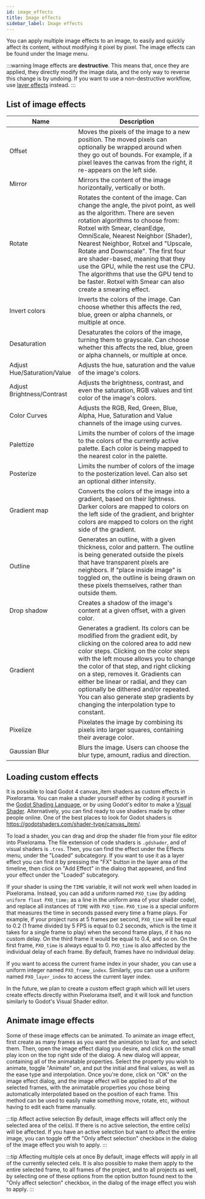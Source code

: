 ```yaml
---
id: image_effects
title: Image effects
sidebar_label: Image effects
---
```

You can apply multiple image effects to an image, to easily and quickly affect its content, without modifying it pixel by pixel. The image effects can be found under the Image menu.

:::warning
Image effects are **destructive**. This means that, once they are applied, they directly modify the image data, and the only way to reverse this change is by undoing. If you want to use a non-destructive workflow, use [layer effects](../concepts/layer#layer-effects) instead.
:::

## List of image effects
| Name      | Description |
| ----------- | ----------- |
| Offset | Moves the pixels of the image to a new position. The moved pixels can optionally be wrapped around when they go out of bounds. For example, if a pixel leaves the canvas from the right, it re-appears on the left side. |
| Mirror | Mirrors the content of the image horizontally, vertically or both. |
| Rotate | Rotates the content of the image. Can change the angle, the pivot point, as well as the algorithm. There are seven rotation algorithms to choose from: Rotxel with Smear, cleanEdge, OmniScale, Nearest Neighbor (Shader), Nearest Neighbor, Rotxel and "Upscale, Rotate and Downscale". The first four are shader-based, meaning that they use the GPU, while the rest use the CPU. The algorithms that use the GPU tend to be faster. Rotxel with Smear can also create a smearing effect. |
| Invert colors | Inverts the colors of the image. Can choose whether this affects the red, blue, green or alpha channels, or multiple at once. |
| Desaturation | Desaturates the colors of the image, turning them to grayscale. Can choose whether this affects the red, blue, green or alpha channels, or multiple at once. |
| Adjust Hue/Saturation/Value | Adjusts the hue, saturation and the value of the image's colors. |
| Adjust Brightness/Contrast | Adjusts the brightness, contrast, and even the saturation, RGB values and tint color of the image's colors. |
| Color Curves | Adjusts the RGB, Red, Green, Blue, Alpha, Hue, Saturation and Value channels of the image using curves. |
| Palettize | Limits the number of colors of the image to the colors of the currently active palette. Each color is being mapped to the nearest color in the palette. |
| Posterize | Limits the number of colors of the image to the posterization level. Can also set an optional dither intensity. |
| Gradient map | Converts the colors of the image into a gradient, based on their lightness. Darker colors are mapped to colors on the left side of the gradient, and brighter colors are mapped to colors on the right side of the gradient. |
| Outline | Generates an outline, with a given thickness, color and pattern. The outline is being generated outside the pixels that have transparent pixels are neighbors. If "place inside image" is toggled on, the outline is being drawn on these pixels themselves, rather than outside them. |
| Drop shadow | Creates a shadow of the image's content at a given offset, with a given color. |
| Gradient | Generates a gradient. Its colors can be modified from the gradient edit, by clicking on the colored area to add new color steps. Clicking on the color steps with the left mouse allows you to change the color of that step, and right clicking on a step, removes it. Gradients can either be linear or radial, and they can optionally be dithered and/or repeated. You can also generate step gradients by changing the interpolation type to constant. |
| Pixelize | Pixelates the image by combining its pixels into larger squares, containing their average color. |
| Gaussian Blur | Blurs the image. Users can choose the blur type, amount, radius and direction. |

## Loading custom effects
It is possible to load Godot 4 canvas_item shaders as custom effects in Pixelorama. You can make a shader yourself either by coding it yourself in the [Godot Shading Language](https://docs.godotengine.org/en/stable/tutorials/shaders/shader_reference/shading_language.html), or by using Godot's editor to make a [Visual Shader](https://docs.godotengine.org/en/stable/tutorials/shaders/visual_shaders.html). Alternatively, you can find ready to use shaders made by other people online. One of the best places to look for Godot shaders is https://godotshaders.com/shader-type/canvas_item/.

To load a shader, you can drag and drop the shader file from your file editor into Pixelorama. The file extension of code shaders is `.gdshader`, and of visual shaders is `.tres`. Then, you can find the effect under the Effects menu, under the "Loaded" subcategory. If you want to use it as a layer effect you can find it by pressing the "FX" button in the layer area of the timeline, then click on "Add Effect" in the dialog that appeared, and find your effect under the "Loaded" subcategory.

If your shader is using the `TIME` variable, it will not work well when loaded in Pixelorama. Instead, you can add a uniform named `PXO_time` (by adding `uniform float PXO_time;` as a line in the uniform area of your shader code), and replace all instances of `TIME` with `PXO_time`. `PXO_time` is a special uniform that measures the time in seconds passed every time a frame plays. For example, if your project runs at 5 frames per second, `PXO_time` will be equal to 0.2 (1 frame divided by 5 FPS is equal to 0.2 seconds, which is the time it takes for a single frame to play) when the second frame plays, if it has no custom delay. On the third frame it would be equal to 0.4, and so on. On the first frame, `PXO_time` is always equal to 0. `PXO_time` is also affected by the individual delay of each frame. By default, frames have no individual delay.

If you want to access the current frame index in your shader, you can use a uniform integer named `PXO_frame_index`. Similarly, you can use a uniform named `PXO_layer_index` to access the current layer index.

In the future, we plan to create a custom effect graph which will let users create effects directly within Pixelorama itself, and it will look and function similarly to Godot's Visual Shader editor.

## Animate image effects
Some of these image effects can be animated. To animate an image effect, first create as many frames as you want the animation to last for, and select them. Then, open the image effect dialog you desire, and click on the small play icon on the top right side of the dialog. A new dialog will appear, containing all of the animatable properties. Select the property you wish to animate, toggle "Animate" on, and put the initial and final values, as well as the ease type and interpolation. Once you're done, click on "OK" on the image effect dialog, and the image effect will be applied to all of the selected frames, with the animatable properties you chose being automatically interpolated based on the position of each frame. This method can be used to easily make something move, rotate, etc, without having to edit each frame manually.

:::tip Affect active selection
By default, image effects will affect only the selected area of the cel(s). If there is no active selection, the entire cel(s) will be affected. If you have an active selection but want to affect the entire image, you can toggle off the "Only affect selection" checkbox in the dialog of the image effect you wish to apply.
:::

:::tip Affecting multiple cels at once
By default, image effects will apply in all of the currently selected cels. It is also possible to make them apply to the entire selected frame, to all frames of the project, and to all projects as well, by selecting one of these options from the option button found next to the "Only affect selection" checkbox, in the dialog of the image effect you wish to apply.
:::
